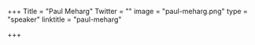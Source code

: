 +++
Title = "Paul Meharg"
Twitter = ""
image = "paul-meharg.png"
type = "speaker"
linktitle = "paul-meharg"

+++

